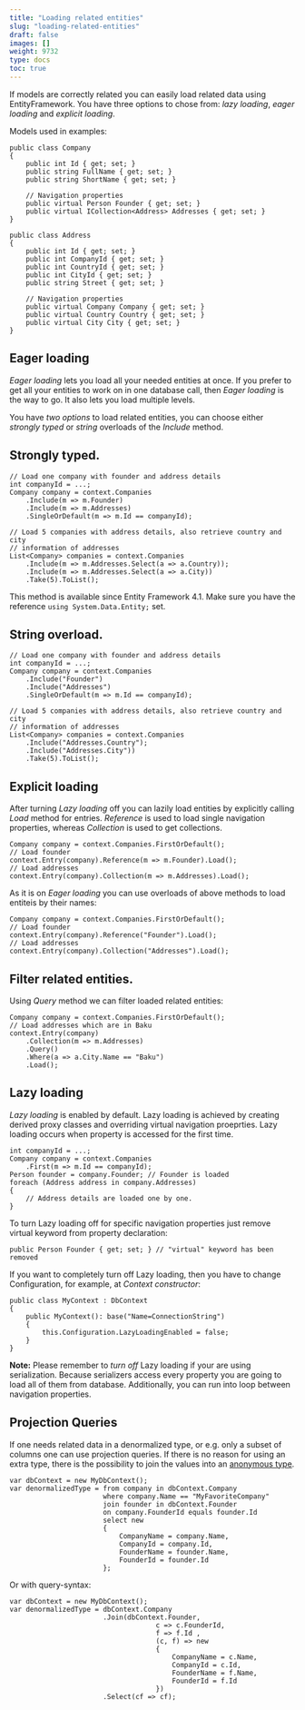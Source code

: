 ```yaml
---
title: "Loading related entities"
slug: "loading-related-entities"
draft: false
images: []
weight: 9732
type: docs
toc: true
---
```


If models are correctly related you can easily load related data using EntityFramework. You have three options to chose from: *lazy loading*, *eager loading* and *explicit loading*.

Models used in examples:

    public class Company
    {
        public int Id { get; set; }
        public string FullName { get; set; }
        public string ShortName { get; set; }

        // Navigation properties
        public virtual Person Founder { get; set; }
        public virtual ICollection<Address> Addresses { get; set; }
    }

    public class Address 
    {        
        public int Id { get; set; }
        public int CompanyId { get; set; }
        public int CountryId { get; set; }
        public int CityId { get; set; }
        public string Street { get; set; }

        // Navigation properties
        public virtual Company Company { get; set; }
        public virtual Country Country { get; set; }
        public virtual City City { get; set; }
    }

## Eager loading
*Eager loading* lets you load all your needed entities at once. If you prefer to get all your entities to work on in one database call, then *Eager loading* is the way to go. It also lets you load multiple levels. 

You have *two options* to load related entities, you can choose either *strongly typed* or *string* overloads of the *Include* method.

Strongly typed.
---------------

    // Load one company with founder and address details
    int companyId = ...;
    Company company = context.Companies
        .Include(m => m.Founder)
        .Include(m => m.Addresses)
        .SingleOrDefault(m => m.Id == companyId);

    // Load 5 companies with address details, also retrieve country and city
    // information of addresses
    List<Company> companies = context.Companies
        .Include(m => m.Addresses.Select(a => a.Country));
        .Include(m => m.Addresses.Select(a => a.City))
        .Take(5).ToList();

This method is available since Entity Framework 4.1. Make sure you have the reference `using System.Data.Entity;` set.

String overload.
-----------------

    // Load one company with founder and address details
    int companyId = ...;
    Company company = context.Companies
        .Include("Founder")
        .Include("Addresses")
        .SingleOrDefault(m => m.Id == companyId);
    
    // Load 5 companies with address details, also retrieve country and city
    // information of addresses
    List<Company> companies = context.Companies
        .Include("Addresses.Country");
        .Include("Addresses.City"))
        .Take(5).ToList();

## Explicit loading
After turning *Lazy loading* off you can lazily load entities by explicitly calling *Load* method for entries. *Reference* is used to load single navigation properties, whereas *Collection* is used to get collections.
    
    Company company = context.Companies.FirstOrDefault();
    // Load founder
    context.Entry(company).Reference(m => m.Founder).Load();
    // Load addresses
    context.Entry(company).Collection(m => m.Addresses).Load();

As it is on *Eager loading* you can use overloads of above methods to load entiteis by their names:

    Company company = context.Companies.FirstOrDefault();
    // Load founder
    context.Entry(company).Reference("Founder").Load();
    // Load addresses
    context.Entry(company).Collection("Addresses").Load();

Filter related entities.
------------------------

Using *Query* method we can filter loaded related entities:
    
    Company company = context.Companies.FirstOrDefault();
    // Load addresses which are in Baku
    context.Entry(company)
        .Collection(m => m.Addresses)
        .Query()
        .Where(a => a.City.Name == "Baku")
        .Load();


## Lazy loading
*Lazy loading* is enabled by default. Lazy loading is achieved by creating derived proxy classes and overriding virtual navigation proeprties. Lazy loading occurs when property is accessed for the first time.

    int companyId = ...;
    Company company = context.Companies
        .First(m => m.Id == companyId);
    Person founder = company.Founder; // Founder is loaded
    foreach (Address address in company.Addresses)
    {
        // Address details are loaded one by one.        
    }

To turn Lazy loading off for specific navigation properties just remove virtual keyword from property declaration:

    public Person Founder { get; set; } // "virtual" keyword has been removed

If you want to completely turn off Lazy loading, then you have to change Configuration, for example, at *Context constructor*:

    public class MyContext : DbContext        
    {
        public MyContext(): base("Name=ConnectionString")
        {
            this.Configuration.LazyLoadingEnabled = false;
        }
    }

**Note:** Please remember to *turn off* Lazy loading if your are using serialization. Because serializers access every property you are going to load all of them from database. Additionally, you can run into loop between navigation properties.

## Projection Queries
If one needs related data in a denormalized type, or e.g. only a subset of columns one can use projection queries. If there is no reason for using an extra type, there is the possibility to join the values into an [anonymous type][1].

    var dbContext = new MyDbContext();
    var denormalizedType = from company in dbContext.Company
                           where company.Name == "MyFavoriteCompany"
                           join founder in dbContext.Founder
                           on company.FounderId equals founder.Id
                           select new 
                           {
                               CompanyName = company.Name,
                               CompanyId = company.Id,
                               FounderName = founder.Name,
                               FounderId = founder.Id
                           };

Or with query-syntax:

    var dbContext = new MyDbContext();
    var denormalizedType = dbContext.Company
                           .Join(dbContext.Founder, 
                                        c => c.FounderId,
                                        f => f.Id ,
                                        (c, f) => new 
                                        {
                                            CompanyName = c.Name,
                                            CompanyId = c.Id,
                                            FounderName = f.Name,
                                            FounderId = f.Id
                                        })
                           .Select(cf => cf);

   

  [1]: https://docs.microsoft.com/en-us/dotnet/csharp/programming-guide/classes-and-structs/anonymous-types

